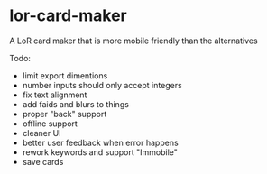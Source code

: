 # lor-card-maker
A LoR card maker that is more mobile friendly than the alternatives

Todo:
- limit export dimentions
- number inputs should only accept integers
- fix text alignment
- add faids and blurs to things
- proper "back" support
- offline support
- cleaner UI
- better user feedback when error happens
- rework keywords and support "Immobile"
- save cards
